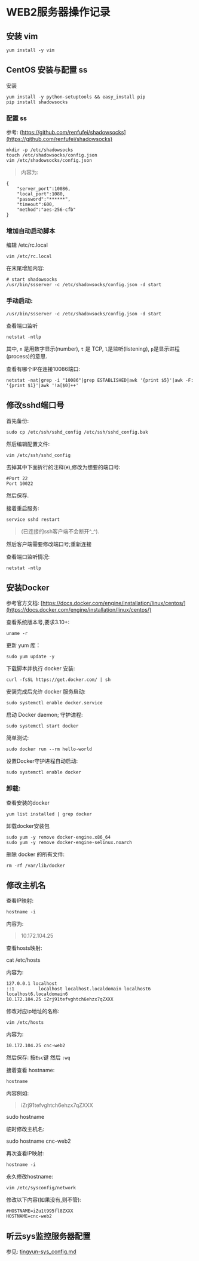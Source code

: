 # WEB2服务器操作记录


## 安装 vim

	yum install -y vim



## CentOS 安装与配置 ss

安装

	yum install -y python-setuptools && easy_install pip
	pip install shadowsocks


### 配置 ss


参考: (https://github.com/renfufei/shadowsocks](https://github.com/renfufei/shadowsocks)


	mkdir -p /etc/shadowsocks
	touch /etc/shadowsocks/config.json
	vim /etc/shadowsocks/config.json

> 内容为:

	{
	    "server_port":10086,
	    "local_port":1080,
	    "password":"******",
	    "timeout":600,
	    "method":"aes-256-cfb"
	}


### 增加自动启动脚本

编辑 /etc/rc.local

	vim /etc/rc.local

在末尾增加内容:

	# start shadowsocks
	/usr/bin/ssserver -c /etc/shadowsocks/config.json -d start


### 手动启动:

	/usr/bin/ssserver -c /etc/shadowsocks/config.json -d start

查看端口监听

	netstat -ntlp

其中, `n` 是用数字显示(number), `t` 是 TCP, `l`是监听(listening), `p`是显示进程(process)的意思.

查看有哪个IP在连接10086端口:

	netstat -nat|grep -i "10086"|grep ESTABLISHED|awk '{print $5}'|awk -F: '{print $1}'|awk '!a[$0]++'


## 修改sshd端口号

首先备份:

	sudo cp /etc/ssh/sshd_config /etc/ssh/sshd_config.bak

然后编辑配置文件:

	vim /etc/ssh/sshd_config

去掉其中下面折行的注释(`#`),修改为想要的端口号:

	#Port 22
	Port 10022

然后保存.

接着重启服务:

	service sshd restart

>(已连接的ssh客户端不会断开^_^).

然后客户端需要修改端口号;重新连接


查看端口监听情况:

	netstat -ntlp



## 安装Docker

参考官方文档: [https://docs.docker.com/engine/installation/linux/centos/](https://docs.docker.com/engine/installation/linux/centos/)

查看系统版本号,要求3.10+:

	uname -r

更新 yum 库：

	sudo yum update -y

下载脚本并执行 docker 安装:

	curl -fsSL https://get.docker.com/ | sh

安装完成后允许 docker 服务启动:

	sudo systemctl enable docker.service

启动 Docker daemon; 守护进程:

	sudo systemctl start docker

简单测试:

	sudo docker run --rm hello-world

设置Docker守护进程自动启动:

	sudo systemctl enable docker

### 卸载:

查看安装的docker

	yum list installed | grep docker

卸载docker安装包

	sudo yum -y remove docker-engine.x86_64
	sudo yum -y remove docker-engine-selinux.noarch

删除 docker 的所有文件:

	rm -rf /var/lib/docker


## 修改主机名

查看IP映射:

	hostname -i

内容为: 

> 10.172.104.25

查看hosts映射:

cat /etc/hosts

内容为:

	127.0.0.1 localhost
	::1         localhost localhost.localdomain localhost6 localhost6.localdomain6
	10.172.104.25 iZrj91tefvghtch6ehzx7qZXXX

修改对应ip地址的名称:


	vim /etc/hosts

内容为:

	10.172.104.25 cnc-web2

然后保存: 按`Esc`键 然后 `:wq`



接着查看 hostname:

	hostname

内容例如:

> iZrj91tefvghtch6ehzx7qZXXX

sudo hostname

临时修改主机名:

sudo hostname cnc-web2

再次查看IP映射:

	hostname -i

永久修改hostname:

	vim /etc/sysconfig/network

修改以下内容(如果没有,则不管):

	#HOSTNAME=iZu1t995fl8ZXXX
	HOSTNAME=cnc-web2



## 听云sys监控服务器配置

参见: [tingyun-sys_config.md](tingyun-sys_config.md)

##

